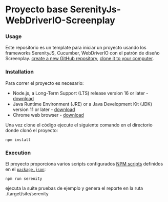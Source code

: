# Proyecto base SerenityJs-WebDriverIO-Screenplay

### Usage

Este repositorio es un template para iniciar un proyecto usando los frameworks SerenityJS, Cucumber, WebDriverIO con el patrón de diseño Screenplay. [create a new GitHub repository](https://help.github.com/en/articles/creating-a-repository-from-a-template), [clone it to your computer](https://docs.github.com/en/free-pro-team@latest/github/creating-cloning-and-archiving-repositories/cloning-a-repository).


### Installation

Para correr el proyecto es necesario:
- Node.js, a Long-Term Support (LTS) release version 16 or later - [download](https://nodejs.org/en/)
- Java Runtime Environment (JRE) or a Java Development Kit (JDK) version 11 or later - [download](https://adoptopenjdk.net/)
- Chrome web browser - [download](https://www.google.co.uk/chrome/)


Una vez clone el código ejecute el siguiente comando en el directorio donde clonó el proyecto:
```
npm install
```

### Execution

El proyecto proporciona varios scripts configurados [NPM scripts](https://docs.npmjs.com/cli/v6/using-npm/scripts) definidos en el [`package.json`](package.json):

```
npm run serenity 
```
ejecuta la suite pruebas de ejemplo y genera el reporte en la ruta ./target/site/serenity